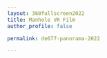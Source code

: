 ```yaml
---
layout: 360fullscreen2022
title: Manhole VR Film
author_profile: false

permalink: de677-panorama-2022

---
```

